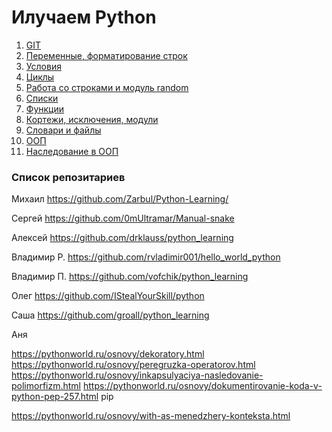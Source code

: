 # Илучаем Python

1. [GIT](lesson_01_git/README.md)
2. [Переменные, форматирование строк](lesson_02/README.md)
3. [Условия](lesson_03_if_else/README.md)
4. [Циклы](lesson_04_cycles/README.md)
5. [Работа со строками и модуль random](lesson_05/README.md)
6. [Списки](lesson_06_list/README.md)
7. [Функции](lesson_07_functions/README.md)
8. [Кортежи, исключения, модули](lesson_08_misc/README.md)
9. [Словари и файлы](lesson_09_files_and_dicts/README.md)
10. [ООП](lesson_10_oop/README.md)
11. [Наследование в ООП](lesson_11_inheritance/README.md)

### Список репозитариев

Михаил https://github.com/Zarbul/Python-Learning/

Сергей https://github.com/0mUltramar/Manual-snake

Алексей https://github.com/drklauss/python_learning

Владимир Р. https://github.com/rvladimir001/hello_world_python

Владимир П. https://github.com/vofchik/python_learning

Олег https://github.com/IStealYourSkill/python

Саша https://github.com/groall/python_learning

Аня 


https://pythonworld.ru/osnovy/dekoratory.html
https://pythonworld.ru/osnovy/peregruzka-operatorov.html
https://pythonworld.ru/osnovy/inkapsulyaciya-nasledovanie-polimorfizm.html
https://pythonworld.ru/osnovy/dokumentirovanie-koda-v-python-pep-257.html
pip

https://pythonworld.ru/osnovy/with-as-menedzhery-konteksta.html